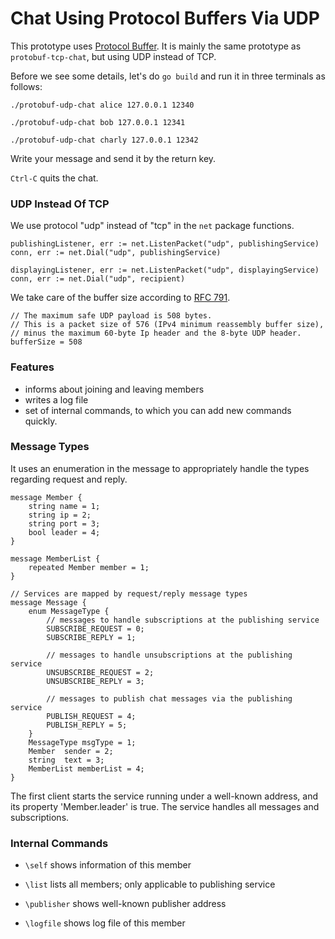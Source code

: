 # Chat Using Protocol Buffers Via UDP

This prototype uses [Protocol Buffer](https://developers.google.com/protocol-buffers/docs/gotutorial). 
It is mainly the same prototype as `protobuf-tcp-chat`, but using UDP instead of TCP.


Before we see some details, let's do `go build` and run it in three terminals as follows:

`./protobuf-udp-chat alice 127.0.0.1 12340`

`./protobuf-udp-chat bob 127.0.0.1 12341`

`./protobuf-udp-chat charly 127.0.0.1 12342`

Write your message and send it by the return key.

`Ctrl-C` quits the chat.

### UDP Instead Of TCP

We use protocol "udp" instead of "tcp" in the `net` package functions.

```
publishingListener, err := net.ListenPacket("udp", publishingService)
conn, err := net.Dial("udp", publishingService)

displayingListener, err := net.ListenPacket("udp", displayingService)
conn, err := net.Dial("udp", recipient)
```

We take care of the buffer size according to [RFC 791](https://tools.ietf.org/html/rfc791).

```
// The maximum safe UDP payload is 508 bytes.
// This is a packet size of 576 (IPv4 minimum reassembly buffer size),
// minus the maximum 60-byte Ip header and the 8-byte UDP header.
bufferSize = 508
```

### Features

- informs about joining and leaving members
- writes a log file
- set of internal commands, to which you can add new commands quickly.


### Message Types

It uses an enumeration in the message to appropriately handle the types regarding request and reply.

```
message Member {
    string name = 1;
    string ip = 2;
    string port = 3;
    bool leader = 4;
}

message MemberList {
    repeated Member member = 1;
}

// Services are mapped by request/reply message types
message Message {
    enum MessageType {
        // messages to handle subscriptions at the publishing service
        SUBSCRIBE_REQUEST = 0;
        SUBSCRIBE_REPLY = 1;

        // messages to handle unsubscriptions at the publishing service
        UNSUBSCRIBE_REQUEST = 2;
        UNSUBSCRIBE_REPLY = 3;

        // messages to publish chat messages via the publishing service
        PUBLISH_REQUEST = 4;
        PUBLISH_REPLY = 5;
    }
    MessageType msgType = 1;
    Member  sender = 2;
    string  text = 3;
    MemberList memberList = 4;
}
```

The first client starts the service running under a well-known address, and its property 'Member.leader' is true. 
The service handles all messages and subscriptions.


### Internal Commands


- `\self` shows information of this member

- `\list` lists all members; only applicable to publishing service

- `\publisher` shows well-known publisher address

- `\logfile` shows log file of this member


